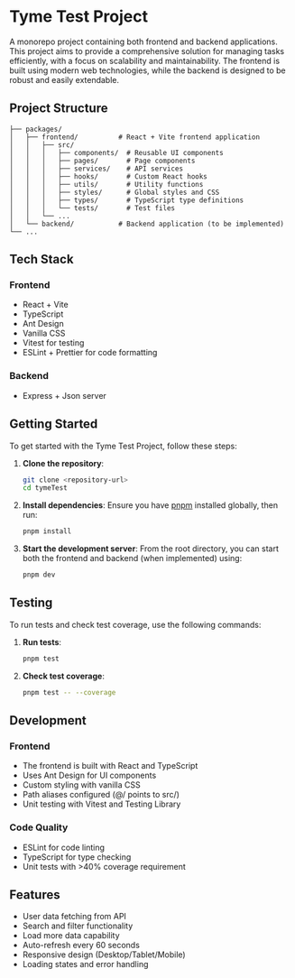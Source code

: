 # Tyme Test Project

A monorepo project containing both frontend and backend applications. This project aims to provide a comprehensive solution for managing tasks efficiently, with a focus on scalability and maintainability. The frontend is built using modern web technologies, while the backend is designed to be robust and easily extendable.

## Project Structure

```
├── packages/
│   ├── frontend/          # React + Vite frontend application
│   │   ├── src/
│   │   │   ├── components/  # Reusable UI components
│   │   │   ├── pages/       # Page components
│   │   │   ├── services/    # API services
│   │   │   ├── hooks/       # Custom React hooks
│   │   │   ├── utils/       # Utility functions
│   │   │   ├── styles/      # Global styles and CSS
│   │   │   ├── types/       # TypeScript type definitions
│   │   │   └── tests/       # Test files
│   │   └── ...
│   └── backend/           # Backend application (to be implemented)
└── ...
```

## Tech Stack

### Frontend
- React + Vite
- TypeScript
- Ant Design
- Vanilla CSS
- Vitest for testing
- ESLint + Prettier for code formatting

### Backend
- Express + Json server 

## Getting Started

To get started with the Tyme Test Project, follow these steps:

1. **Clone the repository**:
   ```bash
   git clone <repository-url>
   cd tymeTest
   ```

2. **Install dependencies**:
   Ensure you have [pnpm](https://pnpm.io/) installed globally, then run:
   ```bash
   pnpm install
   ```

3. **Start the development server**:
   From the root directory, you can start both the frontend and backend (when implemented) using:
   ```bash
   pnpm dev
   ```

## Testing

To run tests and check test coverage, use the following commands:

1. **Run tests**:
   ```bash
   pnpm test
   ```

2. **Check test coverage**:
   ```bash
   pnpm test -- --coverage
   ```

## Development

### Frontend
- The frontend is built with React and TypeScript
- Uses Ant Design for UI components
- Custom styling with vanilla CSS
- Path aliases configured (@/ points to src/)
- Unit testing with Vitest and Testing Library

### Code Quality
- ESLint for code linting
- TypeScript for type checking
- Unit tests with >40% coverage requirement

## Features
- User data fetching from API
- Search and filter functionality
- Load more data capability
- Auto-refresh every 60 seconds
- Responsive design (Desktop/Tablet/Mobile)
- Loading states and error handling 
